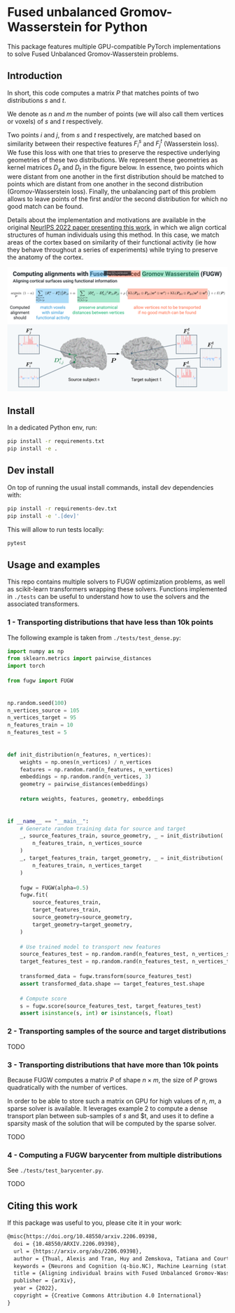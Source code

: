 # Fused unbalanced Gromov-Wasserstein for Python

This package features multiple GPU-compatible PyTorch implementations
to solve Fused Unbalanced Gromov-Wasserstein problems.

## Introduction

In short, this code computes a matrix $P$ that matches points of two distributions $s$ and $t$.

We denote as $n$ and $m$ the number of points (we will also call them vertices or voxels)
of $s$ and $t$ respectively.

Two points $i$ and $j$, from $s$ and $t$ respectively, are matched based on similarity
between their respective features $F_i^s$ and $F_j^t$ (Wasserstein loss).
We fuse this loss with one that tries to preserve the respective underlying geometries of these two
distributions. We represent these geometries as kernel matrices $D_s$ and $D_t$ in the figure below.
In essence, two points which were distant from one another in the first distribution
should be matched to points which are distant from one another
in the second distribution (Gromov-Wasserstein loss).
Finally, the unbalancing part of this problem allows to leave points of the first and/or
the second distribution for which no good match can be found.

Details about the implementation and motivations are available in the original
[NeurIPS 2022 paper presenting this work](https://arxiv.org/abs/2206.09398),
in which we align cortical structures of human individuals using this method.
In this case, we match areas of the cortex based on similarity of their functional activity
(ie how they behave throughout a series of experiments) while trying to preserve the anatomy of the cortex.

![Introduction to FUGW](assets/fugw_intro.png)

## Install

In a dedicated Python env, run:

```bash
pip install -r requirements.txt
pip install -e .
```

## Dev install

On top of running the usual install commands, install dev dependencies with:

```bash
pip install -r requirements-dev.txt
pip install -e '.[dev]'
```

This will allow to run tests locally:

```bash
pytest
```

## Usage and examples

This repo contains multiple solvers to FUGW optimization problems,
as well as scikit-learn transformers wrapping these solvers.
Functions implemented in `./tests` can be useful to understand how to use the solvers and the associated transformers.

### 1 - Transporting distributions that have less than 10k points

The following example is taken from `./tests/test_dense.py`:

```python
import numpy as np
from sklearn.metrics import pairwise_distances
import torch

from fugw import FUGW


np.random.seed(100)
n_vertices_source = 105
n_vertices_target = 95
n_features_train = 10
n_features_test = 5


def init_distribution(n_features, n_vertices):
    weights = np.ones(n_vertices) / n_vertices
    features = np.random.rand(n_features, n_vertices)
    embeddings = np.random.rand(n_vertices, 3)
    geometry = pairwise_distances(embeddings)

    return weights, features, geometry, embeddings


if __name__ == "__main__":
    # Generate random training data for source and target
    _, source_features_train, source_geometry, _ = init_distribution(
        n_features_train, n_vertices_source
    )
    _, target_features_train, target_geometry, _ = init_distribution(
        n_features_train, n_vertices_target
    )

    fugw = FUGW(alpha=0.5)
    fugw.fit(
        source_features_train,
        target_features_train,
        source_geometry=source_geometry,
        target_geometry=target_geometry,
    )

    # Use trained model to transport new features
    source_features_test = np.random.rand(n_features_test, n_vertices_source)
    target_features_test = np.random.rand(n_features_test, n_vertices_target)

    transformed_data = fugw.transform(source_features_test)
    assert transformed_data.shape == target_features_test.shape

    # Compute score
    s = fugw.score(source_features_test, target_features_test)
    assert isinstance(s, int) or isinstance(s, float)
```

### 2 - Transporting samples of the source and target distributions

TODO

### 3 - Transporting distributions that have more than 10k points

Because FUGW computes a matrix $P$ of shape $n \times m$,
the size of $P$ grows quadratically with the number of vertices.

In order to be able to store such a matrix on GPU for high values of $n$, $m$, a sparse
solver is available. It leverages example 2 to compute a dense transport plan between
sub-samples of $s$ and $t, and uses it to define a sparsity mask of the solution
that will be computed by the sparse solver.

TODO

### 4 - Computing a FUGW barycenter from multiple distributions

See `./tests/test_barycenter.py`.

TODO

## Citing this work

If this package was useful to you, please cite it in your work:

```latex
@misc{https://doi.org/10.48550/arxiv.2206.09398,
  doi = {10.48550/ARXIV.2206.09398},
  url = {https://arxiv.org/abs/2206.09398},
  author = {Thual, Alexis and Tran, Huy and Zemskova, Tatiana and Courty, Nicolas and Flamary, Rémi and Dehaene, Stanislas and Thirion, Bertrand},
  keywords = {Neurons and Cognition (q-bio.NC), Machine Learning (stat.ML), FOS: Biological sciences, FOS: Biological sciences, FOS: Computer and information sciences, FOS: Computer and information sciences},
  title = {Aligning individual brains with Fused Unbalanced Gromov-Wasserstein},
  publisher = {arXiv},
  year = {2022},
  copyright = {Creative Commons Attribution 4.0 International}
}
```
